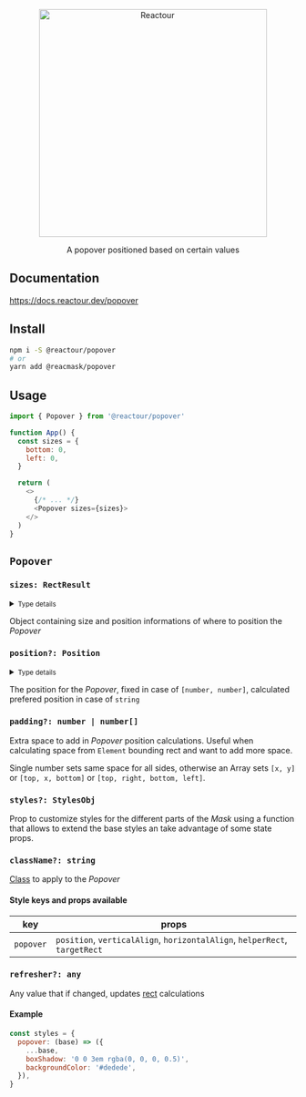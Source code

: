 <p align="center">
  <img alt="Reactour" title="Reactour" src="https://raw.githubusercontent.com/elrumordelaluz/reactour/main/packages/popover/logo.svg" width="400">
</p>
<p align="center">
  A popover positioned based on certain values
</p>

## Documentation

https://docs.reactour.dev/popover

## Install

```zsh
npm i -S @reactour/popover
# or
yarn add @reacmask/popover
```

## Usage

```js
import { Popover } from '@reactour/popover'

function App() {
  const sizes = {
    bottom: 0,
    left: 0,
  }

  return (
    <>
      {/* ... */}
      <Popover sizes={sizes}>
    </>
  )
}
```

## `Popover`

### `sizes: RectResult`

<details>
  <summary><small>Type details</small></summary>

```ts
type RectResult = {
  width?: number
  height?: number
  top?: number
  left?: number
  bottom?: number
  right?: number
}
```

</details>

Object containing size and position informations of where to position the _Popover_

### `position?: Position`

<details>
  <summary><small>Type details</small></summary>

```ts
type Position =
  | 'top'
  | 'right'
  | 'bottom'
  | 'left'
  | 'center'
  | [number, number]
  | ((postionsProps: PositionProps, prevRect: RectResult) => Position)

type PositionProps = {
  bottom: number
  height: number
  left: number
  right: number
  top: number
  width: number
  windowWidth: number
  windowHeight: number
}
```

</details>

The position for the _Popover_, fixed in case of `[number, number]`, calculated prefered position in case of `string`

### `padding?: number | number[]`

Extra space to add in _Popover_ position calculations. Useful when calculating space from `Element` bounding rect and want to add more space.

Single number sets same space for all sides, otherwise an Array sets `[x, y]` or `[top, x, bottom]` or `[top, right, bottom, left]`.

### `styles?: StylesObj`

Prop to customize styles for the different parts of the _Mask_ using a function that allows to extend the base styles an take advantage of some state props.

### `className?: string`

[Class](https://developer.mozilla.org/en-US/docs/Web/HTML/Global_attributes/class) to apply to the _Popover_

#### Style keys and props available

| key       | props                                                                      |
| --------- | -------------------------------------------------------------------------- |
| `popover` | `position`, `verticalAlign`, `horizontalAlign`, `helperRect`, `targetRect` |

### `refresher?: any`

Any value that if changed, updates [rect](https://github.com/elrumordelaluz/reactour/tree/main/packages/utils#refresher-any) calculations

#### Example

```js
const styles = {
  popover: (base) => ({
    ...base,
    boxShadow: '0 0 3em rgba(0, 0, 0, 0.5)',
    backgroundColor: '#dedede',
  }),
}
```
